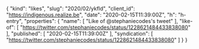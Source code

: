 {
  "kind": "likes",
  "slug": "2020/02/ykfld",
  "client_id": "https://indigenous.realize.be",
  "date": "2020-02-15T11:39:00Z",
  "h": "h-entry",
  "properties": {
    "name": [
      "Like of @stephaniecodes's tweet"
    ],
    "like-of": [
      "https://twitter.com/stephaniecodes/status/1228621484433838080"
    ],
    "published": [
      "2020-02-15T11:39:00Z"
    ],
    "syndication": [
      "https://twitter.com/stephaniecodes/status/1228621484433838080"
    ]
  }
}
